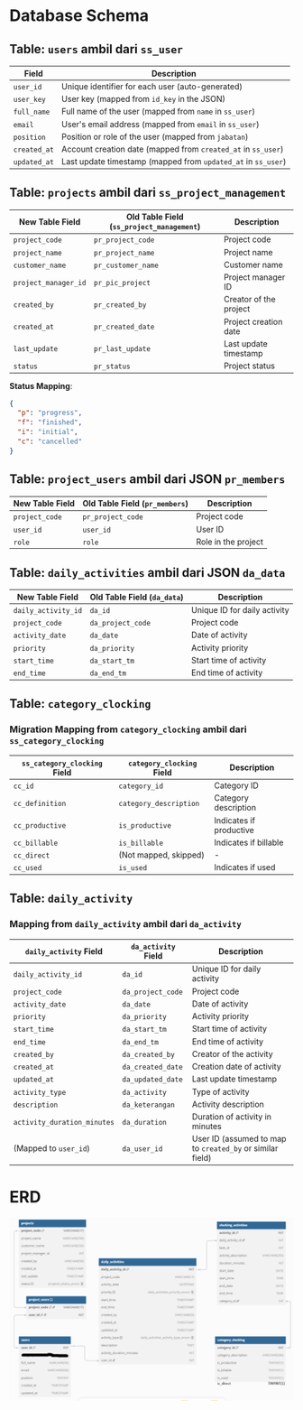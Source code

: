 # Database Schema

## Table: `users` ambil dari `ss_user`

| Field          | Description                                              |
|----------------|----------------------------------------------------------|
| `user_id`      | Unique identifier for each user (auto-generated)          |
| `user_key`     | User key (mapped from `id_key` in the JSON)               |
| `full_name`    | Full name of the user (mapped from `name` in `ss_user`)   |
| `email`        | User's email address (mapped from `email` in `ss_user`)   |
| `position`     | Position or role of the user (mapped from `jabatan`)      |
| `created_at`   | Account creation date (mapped from `created_at` in `ss_user`) |
| `updated_at`   | Last update timestamp (mapped from `updated_at` in `ss_user`) |

## Table: `projects` ambil dari `ss_project_management`

| New Table Field         | Old Table Field (`ss_project_management`) | Description                     |
|-------------------------|------------------------------------------|---------------------------------|
| `project_code`          | `pr_project_code`                        | Project code                    |
| `project_name`          | `pr_project_name`                        | Project name                    |
| `customer_name`         | `pr_customer_name`                       | Customer name                   |
| `project_manager_id`    | `pr_pic_project`                         | Project manager ID              |
| `created_by`            | `pr_created_by`                          | Creator of the project          |
| `created_at`            | `pr_created_date`                        | Project creation date           |
| `last_update`           | `pr_last_update`                         | Last update timestamp           |
| `status`                | `pr_status`                              | Project status                  |

**Status Mapping**:
```json
{
  "p": "progress",
  "f": "finished",
  "i": "initial",
  "c": "cancelled"
}
```

## Table: `project_users` ambil dari JSON `pr_members`

| New Table Field         | Old Table Field (`pr_members`) | Description                     |
|-------------------------|--------------------------------|---------------------------------|
| `project_code`          | `pr_project_code`              | Project code                    |
| `user_id`               | `user_id`                      | User ID                         |
| `role`                  | `role`                         | Role in the project             |

## Table: `daily_activities` ambil dari JSON `da_data`

| New Table Field         | Old Table Field (`da_data`) | Description                     |
|-------------------------|----------------------------|---------------------------------|
| `daily_activity_id`     | `da_id`                    | Unique ID for daily activity     |
| `project_code`          | `da_project_code`          | Project code                    |
| `activity_date`         | `da_date`                  | Date of activity                 |
| `priority`              | `da_priority`              | Activity priority                |
| `start_time`            | `da_start_tm`              | Start time of activity           |
| `end_time`              | `da_end_tm`                | End time of activity             |

## Table: `category_clocking`

### Migration Mapping from `category_clocking` ambil dari `ss_category_clocking`

| `ss_category_clocking` Field | `category_clocking` Field      | Description                     |
|-----------------------------|-------------------------------|---------------------------------|
| `cc_id`                     | `category_id`                 | Category ID                     |
| `cc_definition`             | `category_description`        | Category description            |
| `cc_productive`             | `is_productive`               | Indicates if productive         |
| `cc_billable`               | `is_billable`                 | Indicates if billable           |
| `cc_direct`                 | (Not mapped, skipped)         | -                               |
| `cc_used`                   | `is_used`                     | Indicates if used               |

## Table: `daily_activity`

### Mapping from `daily_activity` ambil dari `da_activity` 

| `daily_activity` Field      | `da_activity` Field         | Description                              |
|-----------------------------|----------------------------|------------------------------------------|
| `daily_activity_id`         | `da_id`                    | Unique ID for daily activity             |
| `project_code`              | `da_project_code`          | Project code                             |
| `activity_date`             | `da_date`                  | Date of activity                         |
| `priority`                  | `da_priority`              | Activity priority                        |
| `start_time`                | `da_start_tm`              | Start time of activity                   |
| `end_time`                  | `da_end_tm`                | End time of activity                     |
| `created_by`                | `da_created_by`            | Creator of the activity                  |
| `created_at`                | `da_created_date`          | Creation date of activity                |
| `updated_at`                | `da_updated_date`          | Last update timestamp                    |
| `activity_type`             | `da_activity`              | Type of activity                         |
| `description`               | `da_keterangan`            | Activity description                     |
| `activity_duration_minutes` | `da_duration`              | Duration of activity in minutes          |
| (Mapped to `user_id`)       | `da_user_id`               | User ID (assumed to map to `created_by` or similar field) |


# ERD
![Database ERD](erd.png "Database ERD")